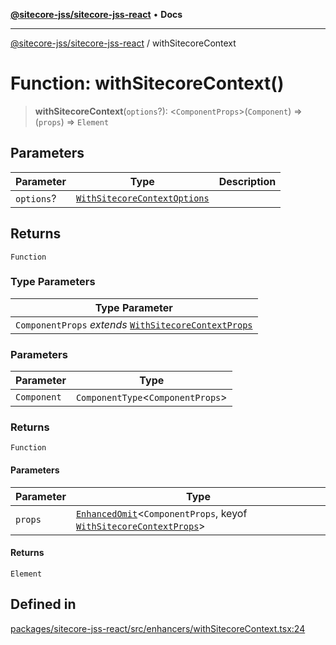 [**@sitecore-jss/sitecore-jss-react**](../README.md) • **Docs**

***

[@sitecore-jss/sitecore-jss-react](../README.md) / withSitecoreContext

# Function: withSitecoreContext()

> **withSitecoreContext**(`options`?): \<`ComponentProps`\>(`Component`) => (`props`) => `Element`

## Parameters

| Parameter | Type | Description |
| ------ | ------ | ------ |
| `options`? | [`WithSitecoreContextOptions`](../interfaces/WithSitecoreContextOptions.md) |  |

## Returns

`Function`

### Type Parameters

| Type Parameter |
| ------ |
| `ComponentProps` *extends* [`WithSitecoreContextProps`](../interfaces/WithSitecoreContextProps.md) |

### Parameters

| Parameter | Type |
| ------ | ------ |
| `Component` | `ComponentType`\<`ComponentProps`\> |

### Returns

`Function`

#### Parameters

| Parameter | Type |
| ------ | ------ |
| `props` | [`EnhancedOmit`](../type-aliases/EnhancedOmit.md)\<`ComponentProps`, keyof [`WithSitecoreContextProps`](../interfaces/WithSitecoreContextProps.md)\> |

#### Returns

`Element`

## Defined in

[packages/sitecore-jss-react/src/enhancers/withSitecoreContext.tsx:24](https://github.com/Sitecore/jss/blob/f1572afbfc8b17fc798c9a1c6949529e432bf0ed/packages/sitecore-jss-react/src/enhancers/withSitecoreContext.tsx#L24)
